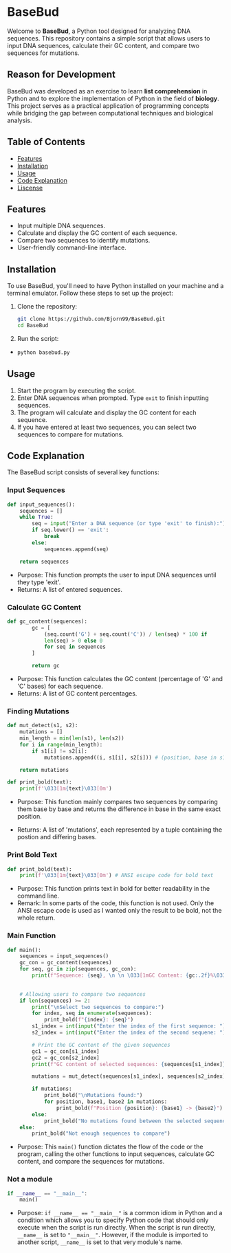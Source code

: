 # BaseBud

Welcome to **BaseBud**, a Python tool designed for analyzing DNA sequences. This repository contains a simple script that allows users to input DNA sequences, calculate their GC content, and compare two sequences for mutations.

## Reason for Development

BaseBud was developed as an exercise to learn **list comprehension** in Python and to explore the implementation of Python in the field of **biology**. This project serves as a practical application of programming concepts while bridging the gap between computational techniques and biological analysis.

## Table of Contents

- [Features](#features)
- [Installation](#installation)
- [Usage](#usage)
- [Code Explanation](#code-explanation)
- [Liscense](#license)

## Features

- Input multiple DNA sequences.
- Calculate and display the GC content of each sequence.
- Compare two sequences to identify mutations.
- User-friendly command-line interface.

## Installation

To use BaseBud, you'll need to have Python installed on your machine and a terminal emulator. Follow these steps to set up the project:

1. Clone the repository:
   ```bash
   git clone https://github.com/Bjorn99/BaseBud.git
   cd BaseBud
   ```

2. Run the script:
- 
   ```bash
   python basebud.py
   ```

## Usage

1. Start the program by executing the script.
2. Enter DNA sequences when prompted. Type `exit` to finish inputting sequences.
3. The program will calculate and display the GC content for each sequence.
4. If you have entered at least two sequences, you can select two sequences to compare for mutations.

## Code Explanation

The BaseBud script consists of several key functions:

### Input Sequences

```python
def input_sequences():
    sequences = []
    while True:
        seq = input("Enter a DNA sequence (or type 'exit' to finish):")
        if seq.lower() == 'exit':
            break
        else:
            sequences.append(seq)

    return sequences
```
- Purpose: This function prompts the user to input DNA sequences until they type 'exit'.
- Returns: A list of entered sequences.

### Calculate GC Content

```python
def gc_content(sequences):
        gc = [
            (seq.count('G') + seq.count('C')) / len(seq) * 100 if 
            len(seq) > 0 else 0
            for seq in sequences
        ]

        return gc
```
- Purpose: This function calculates the GC content (percentage of 'G' and 'C' bases) for each sequence.
- Returns: A list of GC content percentages.

### Finding Mutations

```python
def mut_detect(s1, s2):
    mutations = []
    min_length = min(len(s1), len(s2))
    for i in range(min_length):
        if s1[i] != s2[i]:
            mutations.append((i, s1[i], s2[i])) # (position, base in s1, s2)

    return mutations

def print_bold(text):
    print(f'\033[1m{text}\033[0m')
```

- Purpose: This function mainly compares two sequences by comparing them base by base and returns the difference in base in the same exact position.

- Returns: A list of 'mutations', each represented by a tuple containing the postion and differing bases.

### Print Bold Text

```python
def print_bold(text):
    print(f'\033[1m{text}\033[0m') # ANSI escape code for bold text
```
- Purpose: This function prints text in bold for better readability in the command line.
- Remark: In some parts of the code, this function is not used. Only the ANSI escape code is used as I wanted only the result to be bold, not the whole return.

### Main Function
```python
def main():
    sequences = input_sequences()
    gc_con = gc_content(sequences)
    for seq, gc in zip(sequences, gc_con):
        print(f"Sequence: {seq}, \n \n \033[1mGC Content: {gc:.2f}%\033[0m \n")

    
    # Allowing users to compare two sequences
    if len(sequences) >= 2:
        print("\nSelect two sequences to compare:")
        for index, seq in enumerate(sequences):
            print_bold(f"{index}: {seq}")
        s1_index = int(input("Enter the index of the first sequence: "))
        s2_index = int(input("Enter the index of the second sequene: "))

        # Print the GC content of the given sequences
        gc1 = gc_con[s1_index]
        gc2 = gc_con[s2_index]
        print(f"GC content of selected sequences: {sequences[s1_index]}: \033[1mGC Content: {gc1:.2f}%\033[0m, \n{sequences[s2_index]}: \033[1mGC Content: {gc2:.2f}%\033[0m")

        mutations = mut_detect(sequences[s1_index], sequences[s2_index])

        if mutations:
            print_bold("\nMutations found:")
            for position, base1, base2 in mutations:
                print_bold(f"Position {position}: {base1} -> {base2}")
        else:
            print_bold("No mutations found between the selected sequences.")
    else:
        print_bold("Not enough sequences to compare")
```

- Purpose: This `main()` function dictates the flow of the code or the program, calling the other functions to input sequences, calculate GC content, and compare the sequences for mutations.

### Not a module

```python
if __name__ == "__main__":
    main()
```

- Purpose: `if __name__ == "__main__"` is a common idiom in Python and a condition  which allows you to specify Python code that should only execute when the script is run directly. When the script is run directly, `__name__` is set to `"__main__"`. However, if the module is imported to another script, `__name__` is set to that very module's name.